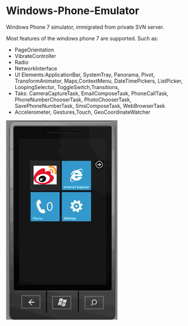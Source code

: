 # Windows-Phone-Emulator

Windows Phone 7 simulator, immigrated from private SVN server.

Most features of the windows phone 7 are supported. Such as:

* PageOrientation
* VibrateController
* Radio
* NetworkInterface
* UI Elements:ApplicationBar, SystemTray, Panorama, Pivot, TransformAnimator, Maps,ContextMenu, DateTimePickers, ListPicker, LoopingSelector, ToggleSwitch,Transitions,
* Taks: CameraCaptureTask, EmailComposeTask, PhoneCallTask, PhoneNumberChooserTask, PhotoChooserTask, SavePhoneNumberTask, SmsComposeTask, WebBrowserTask
* Accelerometer, Gestures,Touch, GeoCoordinateWatcher


![image](https://raw.githubusercontent.com/yangzhongke/Windows-Phone-Emulator/master/docs/demo1.png)
